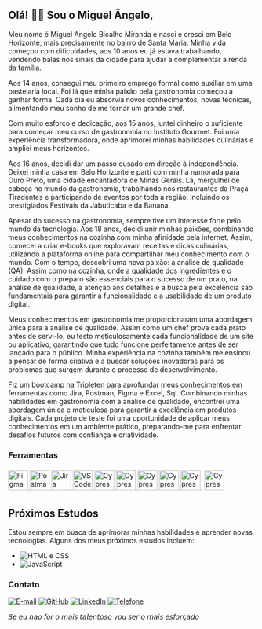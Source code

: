 ## Olá! 👋🏽 Sou o Miguel Ângelo,
Meu nome é Miguel Angelo Bicalho Miranda e nasci e cresci em Belo Horizonte, mais precisamente no bairro de Santa Maria. Minha vida começou com dificuldades, aos 10 anos eu já estava trabalhando, vendendo balas nos sinais da cidade para ajudar a complementar a renda da família.

Aos 14 anos, consegui meu primeiro emprego formal como auxiliar em uma pastelaria local. Foi lá que minha paixão pela gastronomia começou a ganhar forma. Cada dia eu absorvia novos conhecimentos, novas técnicas, alimentando meu sonho de me tornar um grande chef.

Com muito esforço e dedicação, aos 15 anos, juntei dinheiro o suficiente para começar meu curso de gastronomia no Instituto Gourmet. Foi uma experiência transformadora, onde aprimorei minhas habilidades culinárias e ampliei meus horizontes.

Aos 16 anos, decidi dar um passo ousado em direção à independência. Deixei minha casa em Belo Horizonte e parti com minha namorada para Ouro Preto, uma cidade encantadora de Minas Gerais. Lá, mergulhei de cabeça no mundo da gastronomia, trabalhando nos restaurantes da Praça Tiradentes e participando de eventos por toda a região, incluindo os prestigiados Festivais da Jabuticaba e da Banana.

Apesar do sucesso na gastronomia, sempre tive um interesse forte pelo mundo da tecnologia. Aos 18 anos, decidi unir minhas paixões, combinando meus conhecimentos na cozinha com minha afinidade pela internet. Assim, comecei a criar e-books que exploravam receitas e dicas culinárias, utilizando a plataforma online para compartilhar meu conhecimento com o mundo.
Com o tempo, descobri uma nova paixão: a análise de qualidade (QA). Assim como na cozinha, onde a qualidade dos ingredientes e o cuidado com o preparo são essenciais para o sucesso de um prato, na análise de qualidade, a atenção aos detalhes e a busca pela excelência são fundamentais para garantir a funcionalidade e a usabilidade de um produto digital.

Meus conhecimentos em gastronomia me proporcionaram uma abordagem única para a análise de qualidade. Assim como um chef prova cada prato antes de servi-lo, eu testo meticulosamente cada funcionalidade de um site ou aplicativo, garantindo que tudo funcione perfeitamente antes de ser lançado para o público. Minha experiência na cozinha também me ensinou a pensar de forma criativa e a buscar soluções inovadoras para os problemas que surgem durante o processo de desenvolvimento.

Fiz um bootcamp na Tripleten para aprofundar meus conhecimentos em ferramentas como Jira, Postman, Figma e Excel, Sql. Combinando minhas habilidades em gastronomia com a análise de qualidade, encontrei uma abordagem única e meticulosa para garantir a excelência em produtos digitais. Cada projeto de teste foi uma oportunidade de aplicar meus conhecimentos em um ambiente prático, preparando-me para enfrentar desafios futuros com confiança e criatividade.

### Ferramentas

<a href="https://www.figma.com/" target="_blank">
  <img src="https://cdn.jsdelivr.net/gh/devicons/devicon@latest/icons/figma/figma-original.svg" alt="Figma" width="40" height="40"/>
</a>
<a href="https://www.postman.com/" target="_blank">
  <img src="https://cdn.jsdelivr.net/gh/devicons/devicon@latest/icons/postman/postman-original.svg" alt="Postman" width="40" height="40"/>
</a>
<a href="https://www.atlassian.com/software/jira" target="_blank">
  <img src="https://cdn.jsdelivr.net/gh/devicons/devicon@latest/icons/jira/jira-original-wordmark.svg" alt="Jira" width="40" height="40"/>
</a>
<a href="https://code.visualstudio.com/" target="_blank">
  <img src="https://cdn.jsdelivr.net/gh/devicons/devicon@latest/icons/vscode/vscode-original.svg" alt="VS Code" width="40" height="40"/>
</a>
<a href="https://www.cypress.io/" target="_blank">
  <img src="https://cdn.jsdelivr.net/gh/devicons/devicon@latest/icons/cypressio/cypressio-original-wordmark.svg" alt="Cypress" width="40" height="40"/>
</a>   
<a href="https://www.cypress.io/" target="_blank">
  <img src="https://cdn.jsdelivr.net/gh/devicons/devicon@latest/icons/cypressio/cypressio-line.svg" alt="Cypress" width="40" height="40"/>
</a>
<a href="https://www.cypress.io/" target="_blank">
  <img src="https://cdn.jsdelivr.net/gh/devicons/devicon@latest/icons/cypressio/cypressio-line.svg" alt="Cypress" width="40" height="40"/>
</a>
<a href="https://www.cypress.io/" target="_blank">
  <img src="https://cdn.jsdelivr.net/gh/devicons/devicon@latest/icons/cypressio/cypressio-plain.svg" alt="Cypress" width="40" height="40"/>
</a>
<a href="https://www.cypress.io/" target="_blank">
  <img src="https://cdn.jsdelivr.net/gh/devicons/devicon@latest/icons/cypressio/cypressio-line-wordmark.svg" alt="Cypress" width="40" height="40"/>
</a>
<img src="https://cdn.jsdelivr.net/gh/devicons/devicon@latest/icons/cypressio/cypressio-original.svg" alt="Cypress" width="40" height="40" style="background-color: white; padding: 5px; border-radius: 5px;"/>

## Próximos Estudos
Estou sempre em busca de aprimorar minhas habilidades e aprender novas tecnologias. Alguns dos meus próximos estudos incluem:


- ![HTML e CSS](https://img.shields.io/badge/HTML%20%26%20CSS-333333?style=flat&logo=html5) 
- ![JavaScript](https://img.shields.io/badge/JavaScript-333333?style=flat&logo=javascript) 




### Contato
[![E-mail](https://img.shields.io/badge/-lnzzepphyr@gmail.com-c14438?style=flat&logo=Gmail&logoColor=white&link=mailto:lnzzepphyr@gmail.com)](mailto:lnzzepphyr@gmail.com)
[![GitHub](https://img.shields.io/badge/-MiguelAngeloBM-grey?style=flat&logo=github&logoColor=white&link=https://github.com/MiguelAngeloBM/)](https://www.github.com/MiguelAngeloBM/)
[![LinkedIn](https://img.shields.io/badge/-Miguel%20Ângelo%20Bicalho-blue?style=flat&logo=Linkedin&logoColor=white&link=https://www.linkedin.com/in/miguel-angelo-bicalho-4b54602b9/)](https://www.linkedin.com/in/miguel-angelo-bicalho-4b54602b9/)
[![Telefone](https://img.shields.io/badge/-+55%2031%208279--7192-007ACC?style=flat&logo=Phone&logoColor=white)](tel:+553182797192)

𝘚𝘦 𝘦𝘶 𝘯𝘢𝘰 𝘧𝘰𝘳 𝘰 𝘮𝘢𝘪𝘴 𝘵𝘢𝘭𝘦𝘯𝘵𝘰𝘴𝘰 𝘷𝘰𝘶 𝘴𝘦𝘳 𝘰 𝘮𝘢𝘪𝘴 𝘦𝘴𝘧𝘰𝘳ç𝘢𝘥𝘰
